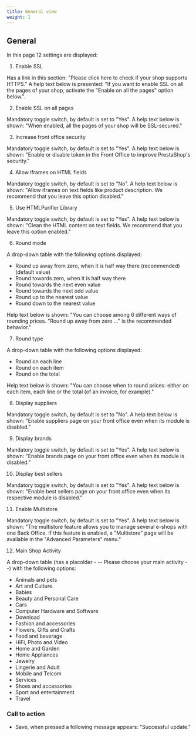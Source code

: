 ```yaml
---
title: General view
weight: 1
---
```


## General

In this page 12 settings are displayed:

 1) Enable SSL 

Has a link in this section: "Please click here to check if your shop supports HTTPS." 
A help text below is presented: "If you want to enable SSL on all the pages of your shop, activate the "Enable on all the pages" option below.".

 2) Enable SSL on all pages 

Mandatory toggle switch, by default is set to "Yes". A help text below is shown: "When enabled, all the pages of your shop will be SSL-secured."

 3) Increase front office security 

Mandatory toggle switch, by default is set to "Yes". A help text below is shown: "Enable or disable token in the Front Office to improve PrestaShop's security."

 4) Allow iframes on HTML fields 

Mandatory toggle switch, by default is set to "No". A help text below is shown: "Allow iframes on text fields like product description. We recommend that you leave this option disabled."

 5) Use HTMLPurifier Library

Mandatory toggle switch, by default is set to "Yes". A help text below is shown: "Clean the HTML content on text fields. We recommend that you leave this option enabled."

 6) Round mode

A drop-down table with the following options displayed:
   - Round up away from zero, when it is half way there (recommended) (default value)
   - Round towards zero, when it is half way there
   - Round towards the next even value
   - Round towards the next odd value
   - Round up to the nearest value
   - Round down to the nearest value

Help text below is shown: "You can choose among 6 different ways of rounding prices. "Round up away from zero ..." is the recommended behavior."

 7) Round type

A drop-down table with the following options displayed:
   - Round on each line
   - Round on each item
   - Round on the total

Help text below is shown: "You can choose when to round prices: either on each item, each line or the total (of an invoice, for example)."

 8) Display suppliers

Mandatory toggle switch, by default is set to "No". A help text below is shown: "Enable suppliers page on your front office even when its module is disabled."

 9) Display brands

Mandatory toggle switch, by default is set to "Yes". A help text below is shown: "Enable brands page on your front office even when its module is disabled."

 10) Display best sellers

Mandatory toggle switch, by default is set to "Yes". A help text below is shown: "Enable best sellers page on your front office even when its respective module is disabled."

 11) Enable Multistore

Mandatory toggle switch, by default is set to "Yes". A help text below is shown: "The multistore feature allows you to manage several e-shops with one Back Office. If this feature is enabled, a "Multistore" page will be available in the "Advanced Parameters" menu."

 12) Main Shop Activity

A drop-down table (has a placolder - -- Please choose your main activity --) with the following options:

 - Animals and pets
 - Art and Culture
 - Babies
 - Beauty and Personal Care
 - Cars
 - Computer Hardware and Software
 - Download
 - Fashion and accessories
 - Flowers, Gifts and Crafts
 - Food and beverage
 - HiFi, Photo and Video
 - Home and Garden
 - Home Appliances
 - Jewelry
 - Lingerie and Adult
 - Mobile and Telcom
 - Services
 - Shoes and accessories
 - Sport and entertainment
 - Travel

### Call to action

 - Save, when pressed a following message appears: "Successful update."
